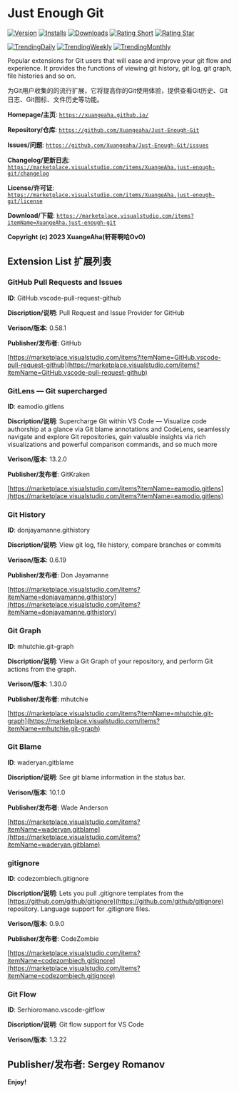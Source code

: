 # Just Enough Git

[![Version](https://vsmarketplacebadges.dev/version/xuangeaha.just-enough-git.svg?&colorB=orange)](https://marketplace.visualstudio.com/items?itemName=xuangeaha.just-enough-git) [![Installs](https://vsmarketplacebadges.dev/installs/xuangeaha.just-enough-git.svg)](https://marketplace.visualstudio.com/items?itemName=xuangeaha.just-enough-git) [![Downloads](https://vsmarketplacebadges.dev/downloads/xuangeaha.just-enough-git.svg)](https://marketplace.visualstudio.com/items?itemName=xuangeaha.just-enough-git) [![Rating Short](https://vsmarketplacebadges.dev/rating-short/xuangeaha.just-enough-git.svg)](https://marketplace.visualstudio.com/items?itemName=xuangeaha.just-enough-git) [![Rating Star](https://vsmarketplacebadges.dev/rating-star/xuangeaha.just-enough-git.svg)](https://marketplace.visualstudio.com/items?itemName=xuangeaha.just-enough-git)

[![TrendingDaily](https://vsmarketplacebadges.dev/trending-daily/xuangeaha.just-enough-git.svg?&colorB=blue)](https://marketplace.visualstudio.com/items?itemName=xuangeaha.just-enough-git) [![TrendingWeekly](https://vsmarketplacebadges.dev/trending-weekly/xuangeaha.just-enough-git.svg?&colorB=blue)](https://marketplace.visualstudio.com/items?itemName=xuangeaha.just-enough-git) [![TrendingMonthly](https://vsmarketplacebadges.dev/trending-monthly/xuangeaha.just-enough-git.svg?&colorB=blue)](https://marketplace.visualstudio.com/items?itemName=xuangeaha.just-enough-git)

Popular extensions for Git users that will ease and improve your git flow and experience. It provides the functions of viewing git history, git log, git graph, file histories and so on.

为Git用户收集的的流行扩展，它将提高你的Git使用体验，提供查看Git历史、Git日志、Git图标、文件历史等功能。

**Homepage/主页**: [`https://xuangeaha.github.io/`](https://xuangeaha.github.io/)

**Repository/仓库**: [`https://github.com/Xuangeaha/Just-Enough-Git`](https://github.com/Xuangeaha/Just-Enough-Git)

**Issues/问题**: [`https://github.com/Xuangeaha/Just-Enough-Git/issues`](https://github.com/Xuangeaha/Just-Enough-Git/issues)

**Changelog/更新日志**: [`https://marketplace.visualstudio.com/items/XuangeAha.just-enough-git/changelog`](https://marketplace.visualstudio.com/items/XuangeAha.just-enough-git/changelog)

**License/许可证**: [`https://marketplace.visualstudio.com/items/XuangeAha.just-enough-git/license`](https://marketplace.visualstudio.com/items/XuangeAha.just-enough-git/license)

**Download/下载**: [`https://marketplace.visualstudio.com/items?itemName=XuangeAha.just-enough-git`](https://marketplace.visualstudio.com/items?itemName=XuangeAha.just-enough-git)

**Copyright (c) 2023 XuangeAha(轩哥啊哈OvO)**

## Extension List 扩展列表

### GitHub Pull Requests and Issues

**ID**: GitHub.vscode-pull-request-github

**Discription/说明**: Pull Request and Issue Provider for GitHub

**Verison/版本**: 0.58.1

**Publisher/发布者**: GitHub

[https://marketplace.visualstudio.com/items?itemName=GitHub.vscode-pull-request-github](https://marketplace.visualstudio.com/items?itemName=GitHub.vscode-pull-request-github)

### GitLens — Git supercharged

**ID**: eamodio.gitlens

**Discription/说明**: Supercharge Git within VS Code — Visualize code authorship at a glance via Git blame annotations and CodeLens, seamlessly navigate and explore Git repositories, gain valuable insights via rich visualizations and powerful comparison commands, and so much more

**Verison/版本**: 13.2.0

**Publisher/发布者**: GitKraken

[https://marketplace.visualstudio.com/items?itemName=eamodio.gitlens](https://marketplace.visualstudio.com/items?itemName=eamodio.gitlens)

### Git History

**ID**: donjayamanne.githistory

**Discription/说明**: View git log, file history, compare branches or commits

**Verison/版本**: 0.6.19

**Publisher/发布者**: Don Jayamanne

[https://marketplace.visualstudio.com/items?itemName=donjayamanne.githistory](https://marketplace.visualstudio.com/items?itemName=donjayamanne.githistory)

### Git Graph

**ID**: mhutchie.git-graph

**Discription/说明**: View a Git Graph of your repository, and perform Git actions from the graph.

**Verison/版本**: 1.30.0

**Publisher/发布者**: mhutchie

[https://marketplace.visualstudio.com/items?itemName=mhutchie.git-graph](https://marketplace.visualstudio.com/items?itemName=mhutchie.git-graph)

### Git Blame

**ID**: waderyan.gitblame

**Discription/说明**: See git blame information in the status bar.

**Verison/版本**: 10.1.0

**Publisher/发布者**: Wade Anderson

[https://marketplace.visualstudio.com/items?itemName=waderyan.gitblame](https://marketplace.visualstudio.com/items?itemName=waderyan.gitblame)

### gitignore

**ID**: codezombiech.gitignore

**Discription/说明**: Lets you pull .gitignore templates from the [https://github.com/github/gitignore](https://github.com/github/gitignore) repository. Language support for .gitignore files.

**Verison/版本**: 0.9.0

**Publisher/发布者**: CodeZombie

[https://marketplace.visualstudio.com/items?itemName=codezombiech.gitignore](https://marketplace.visualstudio.com/items?itemName=codezombiech.gitignore)

### Git Flow

**ID**: Serhioromano.vscode-gitflow

**Discription/说明**: Git flow support for VS Code

**Verison/版本**: 1.3.22

**Publisher/发布者**: Sergey Romanov
---

**Enjoy!**
